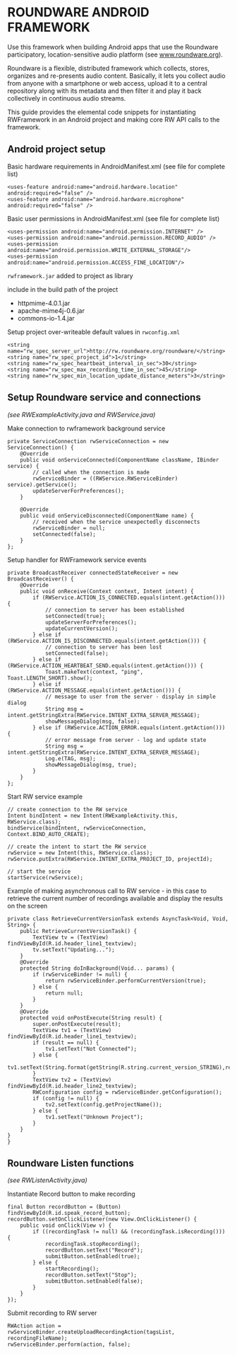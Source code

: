 # ROUNDWARE ANDROID FRAMEWORK

Use this framework when building Android apps that use the Roundware participatory, location-sensitive audio platform (see www.roundware.org).

Roundware is a flexible, distributed framework which collects, stores, organizes and re-presents audio content. Basically, it lets you collect audio from anyone with a smartphone or web access, upload it to a central repository along with its metadata and then filter it and play it back collectively in continuous audio streams.

This guide provides the elemental code snippets for instantiating RWFramework in an Android project and making core RW API calls to the framework.

## Android project setup
Basic hardware requirements in AndroidManifest.xml (see file for complete list)

```
<uses-feature android:name="android.hardware.location" android:required="false" />
<uses-feature android:name="android.hardware.microphone" android:required="false" />
```

Basic user permissions in AndroidManifest.xml (see file for complete list)

```
<uses-permission android:name="android.permission.INTERNET" />
<uses-permission android:name="android.permission.RECORD_AUDIO" />
<uses-permission android:name="android.permission.WRITE_EXTERNAL_STORAGE"/>
<uses-permission android:name="android.permission.ACCESS_FINE_LOCATION"/>
```
```rwframework.jar``` added to project as library

include in the build path of the project

* httpmime-4.0.1.jar
* apache-mime4j-0.6.jar
* commons-io-1.4.jar

Setup project over-writeable default values in ```rwconfig.xml```

```
<string name="rw_spec_server_url">http://rw.roundware.org/roundware/</string>
<string name="rw_spec_project_id">1</string>
<string name="rw_spec_heartbeat_interval_in_sec">30</string>
<string name="rw_spec_max_recording_time_in_sec">45</string>
<string name="rw_spec_min_location_update_distance_meters">3</string>
```
## Setup Roundware service and connections
*(see RWExampleActivity.java and RWService.java)*

Make connection to rwframework background service

```
private ServiceConnection rwServiceConnection = new ServiceConnection() {
	@Override
	public void onServiceConnected(ComponentName className, IBinder service) {
		// called when the connection is made
		rwServiceBinder = ((RWService.RWServiceBinder) service).getService();
		updateServerForPreferences();
	}

	@Override
	public void onServiceDisconnected(ComponentName name) {
		// received when the service unexpectedly disconnects
		rwServiceBinder = null;
		setConnected(false);
	}
};
```
Setup handler for RWFramework service events

```
private BroadcastReceiver connectedStateReceiver = new BroadcastReceiver() {
	@Override
	public void onReceive(Context context, Intent intent) {
		if (RWService.ACTION_IS_CONNECTED.equals(intent.getAction())) {
			// connection to server has been established
			setConnected(true);
			updateServerForPreferences();
			updateCurrentVersion();
		} else if (RWService.ACTION_IS_DISCONNECTED.equals(intent.getAction())) {
			// connection to server has been lost
			setConnected(false);
		} else if (RWService.ACTION_HEARTBEAT_SEND.equals(intent.getAction())) {
			Toast.makeText(context, "ping", Toast.LENGTH_SHORT).show();
		} else if (RWService.ACTION_MESSAGE.equals(intent.getAction())) {
			// message to user from the server - display in simple dialog
			String msg = intent.getStringExtra(RWService.INTENT_EXTRA_SERVER_MESSAGE);
			showMessageDialog(msg, false);
		} else if (RWService.ACTION_ERROR.equals(intent.getAction())) {
			// error message from server - log and update state
			String msg = intent.getStringExtra(RWService.INTENT_EXTRA_SERVER_MESSAGE);
			Log.e(TAG, msg);
			showMessageDialog(msg, true);
		}
	}
};
```
Start RW service example

```
// create connection to the RW service
Intent bindIntent = new Intent(RWExampleActivity.this, RWService.class);
bindService(bindIntent, rwServiceConnection, Context.BIND_AUTO_CREATE);

// create the intent to start the RW service
rwService = new Intent(this, RWService.class);
rwService.putExtra(RWService.INTENT_EXTRA_PROJECT_ID, projectId);

// start the service
startService(rwService);
```
Example of making asynchronous call to RW service - in this case to retrieve the current number of recordings available and display the results on the screen

```
private class RetrieveCurrentVersionTask extends AsyncTask<Void, Void, String> {
	public RetrieveCurrentVersionTask() {
		TextView tv = (TextView) findViewById(R.id.header_line1_textview);
		tv.setText("Updating...");
	}
	@Override
	protected String doInBackground(Void... params) {
		if (rwServiceBinder != null) {
			return rwServiceBinder.performCurrentVersion(true);
		} else {
			return null;
		}
	}
	@Override
	protected void onPostExecute(String result) {
		super.onPostExecute(result);
		TextView tv1 = (TextView) findViewById(R.id.header_line1_textview);
		if (result == null) {
			tv1.setText("Not Connected");
		} else {
		tv1.setText(String.format(getString(R.string.current_version_STRING),result));
		}
		TextView tv2 = (TextView) findViewById(R.id.header_line2_textview);
		RWConfiguration config = rwServiceBinder.getConfiguration();
		if (config != null) {
			tv2.setText(config.getProjectName());
		} else {
			tv1.setText("Unknown Project");
		}
	}
}
}
```
## Roundware Listen functions
*(see RWListenActivity.java)*

Instantiate Record button to make recording

```
final Button recordButton = (Button) findViewById(R.id.speak_record_button);
recordButton.setOnClickListener(new View.OnClickListener() {
   	public void onClick(View v) {
   		if ((recordingTask != null) && (recordingTask.isRecording())) {
   		    recordingTask.stopRecording();
   		    recordButton.setText("Record");
   		    submitButton.setEnabled(true);
   		} else {
   			startRecording();
   			recordButton.setText("Stop");
   			submitButton.setEnabled(false);
   		}
   	}
});
```
Submit recording to RW server

```
RWAction action = rwServiceBinder.createUploadRecordingAction(tagsList, recordingFileName);
rwServiceBinder.perform(action, false);
```
